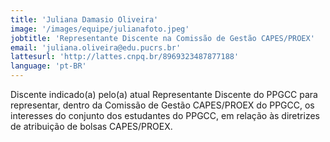 ```yaml
---
title: 'Juliana Damasio Oliveira'
image: '/images/equipe/julianafoto.jpeg'
jobtitle: 'Representante Discente na Comissão de Gestão CAPES/PROEX'
email: 'juliana.oliveira@edu.pucrs.br'
lattesurl: 'http://lattes.cnpq.br/8969323487877188'
language: 'pt-BR'
---
```


Discente indicado(a) pelo(a) atual Representante Discente do PPGCC para representar, dentro da Comissão de Gestão CAPES/PROEX do PPGCC, os interesses do conjunto dos estudantes do PPGCC, em relação às diretrizes de atribuição de bolsas CAPES/PROEX.
